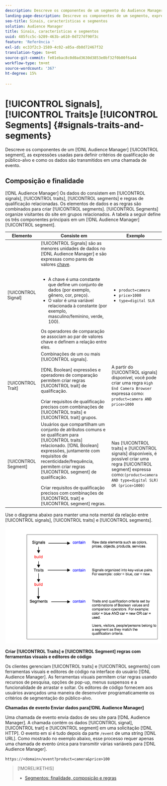 ```yaml
---
description: Descreve os componentes de um segmento do Audience Manager, as expressões usadas para definir critérios de qualificação de público e como os dados são transmitidos em uma chamada de evento.
landing-page-description: Descreve os componentes de um segmento, expressões usadas para definir critérios de qualificação de público-alvo e como os dados são transmitidos.
seo-title: Sinais, características e segmentos
solution: Audience Manager
title: Sinais, características e segmentos
uuid: 485fcc5c-b289-463b-a610-0d727df90f3c
feature: 'Referência '
exl-id: ec33f2c3-1589-4c02-a85a-db0d72467f32
translation-type: tm+mt
source-git-commit: fe01ebac8c0d0ad3630d3853e0bf32f0b00f6a44
workflow-type: tm+mt
source-wordcount: '367'
ht-degree: 15%

---
```


# [!UICONTROL Signals],  [!UICONTROL Traits]e  [!UICONTROL Segments] {#signals-traits-and-segments}

Descreve os componentes de um [!DNL Audience Manager] [!UICONTROL segment], as expressões usadas para definir critérios de qualificação de público-alvo e como os dados são transmitidos em uma chamada de evento.

## Composição e finalidade

[!DNL Audience Manager] Os dados do consistem em  [!UICONTROL signals],  [!UICONTROL traits],  [!UICONTROL segments] e regras de qualificação relacionadas. Os elementos de dados e as regras são combinados para criar [!UICONTROL segments]. [!UICONTROL Segments] organize visitantes do site em grupos relacionados. A tabela a seguir define os três componentes principais em um [!DNL Audience Manager] [!UICONTROL segment].

| Elemento | Consiste em | Exemplo |
|---|---|---|
| [!UICONTROL Signal] | [!UICONTROL Signals] são as menores unidades de dados no  [!DNL Audience Manager] e são expressas como pares de valores  [chave](../reference/key-value-pairs-explained.md).<br><br><ul><li>A chave é uma constante que define um conjunto de dados (por exemplo, gênero, cor, preço).</li><li>O valor é uma variável relacionada à constante (por exemplo, masculino/feminino, verde, 100).</li></ul>Os operadores de comparação se associam ao par de valores chave e definem a relação entre eles. | <ul><li>`product=camera`</li><li>`price>1000`</li><li>`type=digital SLR`</li></ul> |
| [!UICONTROL Trait] | Combinações de um ou mais [!UICONTROL signals].<br><br> [!DNL Boolean] expressões e operadores de comparação permitem criar regras  [!UICONTROL trait] de qualificação. <br><br>Criar requisitos de qualificação precisos com combinações de  [!UICONTROL traits] e  [!UICONTROL trait] grupos. | A partir do [!UICONTROL signals] disponível, você pode criar uma regra `High End Camera Browser` expressa como: `product=camera AND price>1000` |
| [!UICONTROL Segment] | Usuários que compartilham um conjunto de atributos comuns e se qualificam para [!UICONTROL traits] relacionado. [!DNL Boolean] expressões, juntamente com requisitos de recenticidade/frequência, permitem criar regras  [!UICONTROL segment] de qualificação.<br><br> Criar requisitos de qualificação precisos com combinações de  [!UICONTROL trait] e  [!UICONTROL segment] regras. | Nas [!UICONTROL traits] e [!UICONTROL signals] disponíveis, é possível criar uma regra [!UICONTROL segment] expressa como:`(product=camera AND type=digital SLR) OR (price>1000)` |

Use o diagrama abaixo para manter uma nota mental da relação entre [!UICONTROL signals], [!UICONTROL traits] e [!UICONTROL segments].

![](assets/signals-traits-segments.png)

**Criar  [!UICONTROL Traits] e  [!UICONTROL Segment] regras com ferramentas visuais e editores de código**

Os clientes gerenciam [!UICONTROL traits] e [!UICONTROL segments] com ferramentas visuais e editores de código na interface do usuário [!DNL Audience Manager]. As ferramentas visuais permitem criar regras usando recursos de pesquisa, opções de pop-up, menus suspensos e a funcionalidade de arrastar e soltar. Os editores de código fornecem aos usuários avançados uma maneira de desenvolver programaticamente os critérios de segmentação do público-alvo.

**Chamadas de evento Enviar dados para[!DNL Audience Manager]**

Uma chamada de evento envia dados de seu site para [!DNL Audience Manager]. A chamada contém os dados [!UICONTROL signal], [!UICONTROL trait] e [!UICONTROL segment] em uma solicitação [!DNL HTTP]. O evento em si é tudo depois da parte `/event` de uma string [!DNL URL]. Como mostrado no exemplo abaixo, esse processo requer apenas uma chamada de evento única para transmitir várias variáveis para [!DNL Audience Manager].

`https://<domain>/event?product=camera&price>100`

>[!MORELIKETHIS]
>
>* [Segmentos: finalidade, composição e regras](../features/segments/segments-purpose.md)

